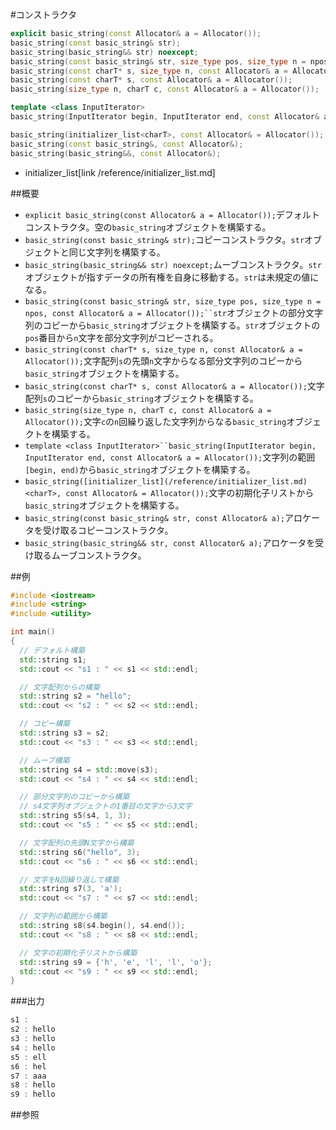 #コンストラクタ
```cpp
explicit basic_string(const Allocator& a = Allocator());
basic_string(const basic_string& str);
basic_string(basic_string&& str) noexcept;
basic_string(const basic_string& str, size_type pos, size_type n = npos, const Allocator& a = Allocator());
basic_string(const charT* s, size_type n, const Allocator& a = Allocator());
basic_string(const charT* s, const Allocator& a = Allocator());
basic_string(size_type n, charT c, const Allocator& a = Allocator());

template <class InputIterator>
basic_string(InputIterator begin, InputIterator end, const Allocator& a = Allocator());

basic_string(initializer_list<charT>, const Allocator& = Allocator());
basic_string(const basic_string&, const Allocator&);
basic_string(basic_string&&, const Allocator&);
```
* initializer_list[link /reference/initializer_list.md]

##概要

- `explicit basic_string(const Allocator& a = Allocator());`デフォルトコンストラクタ。空の`basic_string`オブジェクトを構築する。
- `basic_string(const basic_string& str);`コピーコンストラクタ。`str`オブジェクトと同じ文字列を構築する。
- `basic_string(basic_string&& str) noexcept;`ムーブコンストラクタ。`str`オブジェクトが指すデータの所有権を自身に移動する。`str`は未規定の値になる。
- `basic_string(const basic_string& str, size_type pos, size_type n = npos, const Allocator& a = Allocator());``str`オブジェクトの部分文字列のコピーから`basic_string`オブジェクトを構築する。`str`オブジェクトの`pos`番目から`n`文字を部分文字列がコピーされる。
- `basic_string(const charT* s, size_type n, const Allocator& a = Allocator());`文字配列`s`の先頭`n`文字からなる部分文字列のコピーから`basic_string`オブジェクトを構築する。
- `basic_string(const charT* s, const Allocator& a = Allocator());`文字配列`s`のコピーから`basic_string`オブジェクトを構築する。
- `basic_string(size_type n, charT c, const Allocator& a = Allocator());`文字`c`の`n`回繰り返した文字列からなる`basic_string`オブジェクトを構築する。
- `template <class InputIterator>``basic_string(InputIterator begin, InputIterator end, const Allocator& a = Allocator());`文字列の範囲`[begin, end)`から`basic_string`オブジェクトを構築する。
- `basic_string([initializer_list](/reference/initializer_list.md)<charT>, const Allocator& = Allocator());`文字の初期化子リストから`basic_string`オブジェクトを構築する。
- `basic_string(const basic_string& str, const Allocator& a);`アロケータを受け取るコピーコンストラクタ。
- `basic_string(basic_string&& str, const Allocator& a);`アロケータを受け取るムーブコンストラクタ。


##例

```cpp
#include <iostream>
#include <string>
#include <utility>

int main()
{
  // デフォルト構築
  std::string s1;
  std::cout << "s1 : " << s1 << std::endl;

  // 文字配列からの構築
  std::string s2 = "hello";
  std::cout << "s2 : " << s2 << std::endl;

  // コピー構築
  std::string s3 = s2;
  std::cout << "s3 : " << s3 << std::endl;

  // ムーブ構築
  std::string s4 = std::move(s3);
  std::cout << "s4 : " << s4 << std::endl;

  // 部分文字列のコピーから構築
  // s4文字列オブジェクトの1番目の文字から3文字
  std::string s5(s4, 1, 3);
  std::cout << "s5 : " << s5 << std::endl;

  // 文字配列の先頭N文字から構築
  std::string s6("hello", 3);
  std::cout << "s6 : " << s6 << std::endl;

  // 文字をN回繰り返して構築
  std::string s7(3, 'a');
  std::cout << "s7 : " << s7 << std::endl;

  // 文字列の範囲から構築
  std::string s8(s4.begin(), s4.end());
  std::cout << "s8 : " << s8 << std::endl;

  // 文字の初期化子リストから構築
  std::string s9 = {'h', 'e', 'l', 'l', 'o'};
  std::cout << "s9 : " << s9 << std::endl;
}
```

###出力

```cpp
s1 : 
s2 : hello
s3 : hello
s4 : hello
s5 : ell
s6 : hel
s7 : aaa
s8 : hello
s9 : hello
```

##参照


